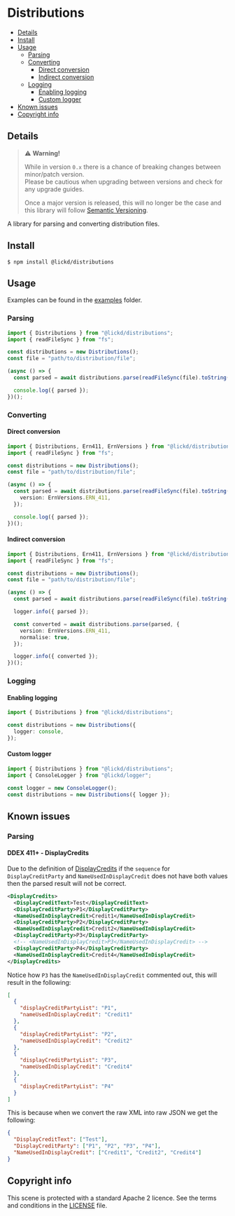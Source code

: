 # Distributions

- [Details](#details)
- [Install](#install)
- [Usage](#usage)
  - [Parsing](#parsing)
  - [Converting](#converting)
    - [Direct conversion](#direct-conversion)
    - [Indirect conversion](#indirect-conversion)
  - [Logging](#logging)
    - [Enabling logging](#enabling-logging)
    - [Custom logger](#custom-logger)
- [Known issues](#known-issues)
- [Copyright info](#copyright-info)

## Details

> ⚠️ **Warning!**
>
> While in version `0.x` there is a chance of breaking changes between minor/patch version.  
> Please be cautious when upgrading between versions and check for any upgrade guides.
>
> Once a major version is released, this will no longer be the case and this library will follow [Semantic Versioning](https://semver.org/).

A library for parsing and converting distribution files.

## Install

```shell
$ npm install @lickd/distributions
```

## Usage

Examples can be found in the [examples](./examples/) folder.

### Parsing

```typescript
import { Distributions } from "@lickd/distributions";
import { readFileSync } from "fs";

const distributions = new Distributions();
const file = "path/to/distribution/file";

(async () => {
  const parsed = await distributions.parse(readFileSync(file).toString());

  console.log({ parsed });
})();
```

### Converting

#### Direct conversion

```typescript
import { Distributions, Ern411, ErnVersions } from "@lickd/distributions";
import { readFileSync } from "fs";

const distributions = new Distributions();
const file = "path/to/distribution/file";

(async () => {
  const parsed = await distributions.parse(readFileSync(file).toString(), {
    version: ErnVersions.ERN_411,
  });

  console.log({ parsed });
})();
```

#### Indirect conversion

```typescript
import { Distributions, Ern411, ErnVersions } from "@lickd/distributions";
import { readFileSync } from "fs";

const distributions = new Distributions();
const file = "path/to/distribution/file";

(async () => {
  const parsed = await distributions.parse(readFileSync(file).toString());

  logger.info({ parsed });

  const converted = await distributions.parse(parsed, {
    version: ErnVersions.ERN_411,
    normalise: true,
  });

  logger.info({ converted });
})();
```

### Logging

#### Enabling logging

```typescript
import { Distributions } from "@lickd/distributions";

const distributions = new Distributions({
  logger: console,
});
```

#### Custom logger

```typescript
import { Distributions } from "@lickd/distributions";
import { ConsoleLogger } from "@lickd/logger";

const logger = new ConsoleLogger();
const distributions = new Distributions({ logger });
```

## Known issues

### Parsing

#### DDEX 411+ - DisplayCredits

Due to the definition of [DisplayCredits](https://service.ddex.net/xml/ern/411/release-notification.xsd#folder1890)
if the `sequence` for `DisplayCreditParty` and `NameUsedInDisplayCredit` does not have both values then the parsed result
will not be correct.

```xml
<DisplayCredits>
  <DisplayCreditText>Test</DisplayCreditText>
  <DisplayCreditParty>P1</DisplayCreditParty>
  <NameUsedInDisplayCredit>Credit1</NameUsedInDisplayCredit>
  <DisplayCreditParty>P2</DisplayCreditParty>
  <NameUsedInDisplayCredit>Credit2</NameUsedInDisplayCredit>
  <DisplayCreditParty>P3</DisplayCreditParty>
  <!-- <NameUsedInDisplayCredit>P3</NameUsedInDisplayCredit> -->
  <DisplayCreditParty>P4</DisplayCreditParty>
  <NameUsedInDisplayCredit>Credit4</NameUsedInDisplayCredit>
</DisplayCredits>
```

Notice how `P3` has the `NameUsedInDisplayCredit` commented out, this will result in the following:

```json
[
  {
    "displayCreditPartyList": "P1",
    "nameUsedInDisplayCredit": "Credit1"
  },
  {
    "displayCreditPartyList": "P2",
    "nameUsedInDisplayCredit": "Credit2"
  },
  {
    "displayCreditPartyList": "P3",
    "nameUsedInDisplayCredit": "Credit4"
  },
  {
    "displayCreditPartyList": "P4"
  }
]
```

This is because when we convert the raw XML into raw JSON we get the following:

```json
{
  "DisplayCreditText": ["Test"],
  "DisplayCreditParty": ["P1", "P2", "P3", "P4"],
  "NameUsedInDisplayCredit": ["Credit1", "Credit2", "Credit4"]
}
```

## Copyright info

This scene is protected with a standard Apache 2 licence. See the terms and conditions in the [LICENSE](/LICENSE) file.

